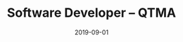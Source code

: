 ---
title: Software Developer – QTMA
eventType: org
date: 2019-09-01
image: studii
thumbnail: qtma
blurb: Software developer in an eight-person product team, within a tech incubator at Queen’s University. Building a user interface using React.js for Studii, a collaborative studying web application for students.
tags: [react, django, mongo]
---